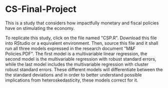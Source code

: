 # CS-Final-Project
This is a study that considers how impactfully monetary and fiscal policies have on stimulating the economy. 

To replicate this study, click on the file named "CSP.R". Download this file into RStudio or a equivalent environment. Then, source this file and it shall run all three models expressed in the research document "M&F Policies.PDF". The first model is a multivariable linear regression, the second model is the multivariable regression with robust standard errors, while the last model includes the multivariable regression with cluster robust standard errors. These different models will differentiate between the the standard deviations and in order to better understand possible implications from heteroskedasticity, these models correct for it. 
